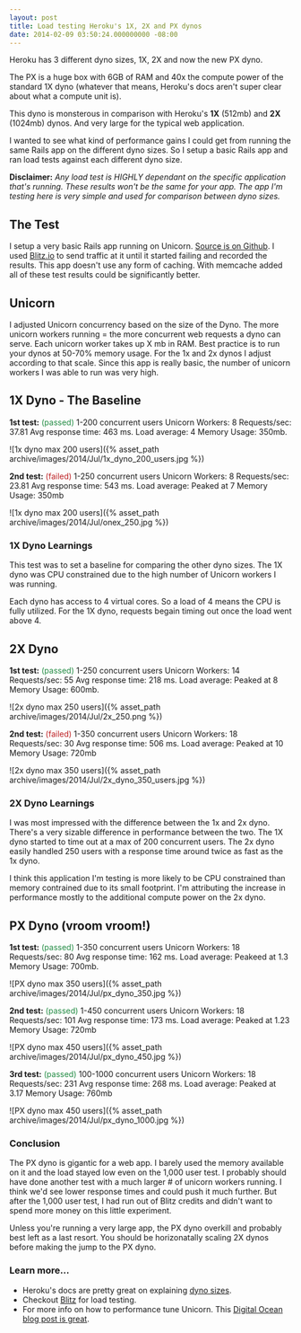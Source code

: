 ```yaml
---
layout: post
title: Load testing Heroku's 1X, 2X and PX dynos
date: 2014-02-09 03:50:24.000000000 -08:00
---
```

Heroku has 3 different dyno sizes, 1X, 2X and now the new PX dyno.

The PX is a huge box with 6GB of RAM and 40x the compute power of the standard 1X dyno (whatever that means, Heroku's docs aren't super clear about what a compute unit is).

This dyno is monsterous in comparison with Heroku's **1X** (512mb) and **2X** (1024mb) dynos. And very large for the typical web application.

I wanted to see what kind of performance gains I could get from running the same Rails app on the different dyno sizes. So I setup a basic Rails app and ran load tests against each different dyno size.


**Disclaimer:** _Any load test is HIGHLY dependant on the specific application that's running. These results won't be the same for your app. The app I'm testing here is very simple and used for comparison between dyno sizes._

## The Test
I setup a very basic Rails app running on Unicorn. [Source is on Github](https://github.com/mscoutermarsh/rails_load_test_heroku). I used [Blitz.io](http://blitz.io) to send traffic at it until it started failing and recorded the results. This app doesn't use any form of caching. With memcache added all of these test results could be significantly better.

## Unicorn
I adjusted Unicorn concurrency based on the size of the Dyno. The more unicorn workers running = the more concurrent web requests a dyno can serve. Each unicorn worker takes up X mb in RAM. Best practice is to run your dynos at 50-70% memory usage. For the 1x and 2x dynos I adjust according to that scale. Since this app is really basic, the number of unicorn workers I was able to run was very high.

## 1X Dyno - The Baseline
**1st test:** <font color="#238C44">(passed)</font> 1-200 concurrent users
Unicorn Workers: 8
Requests/sec: 37.81
Avg response time: 463 ms.
Load average: 4
Memory Usage: 350mb.

![1x dyno max 200 users]({% asset_path archive/images/2014/Jul/1x_dyno_200_users.jpg %})

**2nd test:** <font color="#BD2023">(failed)</font> 1-250 concurrent users
Unicorn Workers: 8
Requests/sec: 23.81
Avg response time: 543 ms.
Load average: Peaked at 7
Memory Usage: 350mb

![1x dyno max 200 users]({% asset_path archive/images/2014/Jul/onex_250.jpg %})

### 1X Dyno Learnings
This test was to set a baseline for comparing the other dyno sizes.
The 1X dyno was CPU constrained due to the high number of Unicorn workers I was running.

Each dyno has access to 4 virtual cores. So a load of 4 means the CPU is fully utilized. For the 1X dyno, requests begain timing out once the load went above 4.

## 2X Dyno
**1st test:** <font color="#238C44">(passed)</font> 1-250 concurrent users
Unicorn Workers: 14
Requests/sec: 55
Avg response time: 218 ms.
Load average: Peaked at 8
Memory Usage: 600mb.

![2x dyno max 250 users]({% asset_path archive/images/2014/Jul/2x_250.png %})

**2nd test:** <font color="#BD2023">(failed)</font> 1-350 concurrent users
Unicorn Workers: 18
Requests/sec: 30
Avg response time: 506 ms.
Load average: Peaked at 10
Memory Usage: 720mb

![2x dyno max 350 users]({% asset_path archive/images/2014/Jul/2x_dyno_350_users.jpg %})

### 2X Dyno Learnings
I was most impressed with the difference between the 1x and 2x dyno. There's a very sizable difference in performance between the two. The 1X dyno started to time out at a max of 200 concurrent users. The 2x dyno easily handled 250 users with a response time around twice as fast as the 1x dyno.

I think this application I'm testing is more likely to be CPU constrained than memory contrained due to its small footprint. I'm attributing the increase in performance mostly to the additional compute power on the 2x dyno.

## PX Dyno (vroom vroom!)
**1st test:** <font color="#238C44">(passed)</font> 1-350 concurrent users
Unicorn Workers: 18
Requests/sec: 80
Avg response time: 162 ms.
Load average: Peakeed at 1.3
Memory Usage: 700mb.

![PX dyno max 350 users]({% asset_path archive/images/2014/Jul/px_dyno_350.jpg %})

**2nd test:** <font color="#238C44">(passed)</font> 1-450 concurrent users
Unicorn Workers: 18
Requests/sec: 101
Avg response time: 173 ms.
Load average: Peaked at 1.23
Memory Usage: 720mb

![PX dyno max 450 users]({% asset_path archive/images/2014/Jul/px_dyno_450.jpg %})

**3rd test:** <font color="#238C44">(passed)</font> 100-1000 concurrent users
Unicorn Workers: 18
Requests/sec: 231
Avg response time: 268 ms.
Load average: Peaked at 3.17
Memory Usage: 760mb

![PX dyno max 450 users]({% asset_path archive/images/2014/Jul/px_dyno_1000.jpg %})

### Conclusion
The PX dyno is gigantic for a web app. I barely used the memory available on it and the load stayed low even on the 1,000 user test. I probably should have done another test with a much larger # of unicorn workers running. I think we'd see lower response times and could push it much further. But after the 1,000 user test, I had run out of Blitz credits and didn't want to spend more money on this little experiment.

Unless you're running a very large app, the PX dyno overkill and probably best left as a last resort. You should be horizonatally scaling 2X dynos before making the jump to the PX dyno.

### Learn more...
* Heroku's docs are pretty great on explaining [dyno sizes](https://devcenter.heroku.com/articles/dyno-size).
* Checkout [Blitz](https://www.blitz.io) for load testing.
* For more info on how to performance tune Unicorn. This [Digital Ocean blog post is great](https://www.digitalocean.com/community/articles/how-to-optimize-unicorn-workers-in-a-ruby-on-rails-app).
